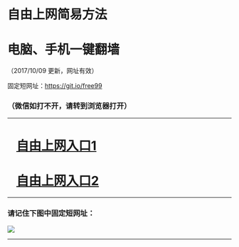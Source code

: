 ﻿# 自由上网简易方法

# 电脑、手机一键翻墙

（2017/10/09 更新，网址有效）

固定短网址：https://git.io/free99

### （微信如打不开，请转到浏览器打开）


***





# &nbsp;&nbsp; <a href="http://ft1207727086.fwq-tz-1001.info/fwqtz01.html?t=100900132726 " target="_blank">自由上网入口1</a>
# &nbsp;&nbsp; <a href="http://ft2137126059.fwq-tz-1002.info/fwqtz02.html?t=1009001274 " target="_blank">自由上网入口2</a>
***

### 请记住下图中固定短网址：

<img src="https://s3-us-west-2.amazonaws.com/fwq-1001/yjfq-20170905okok.png" /> 


***

